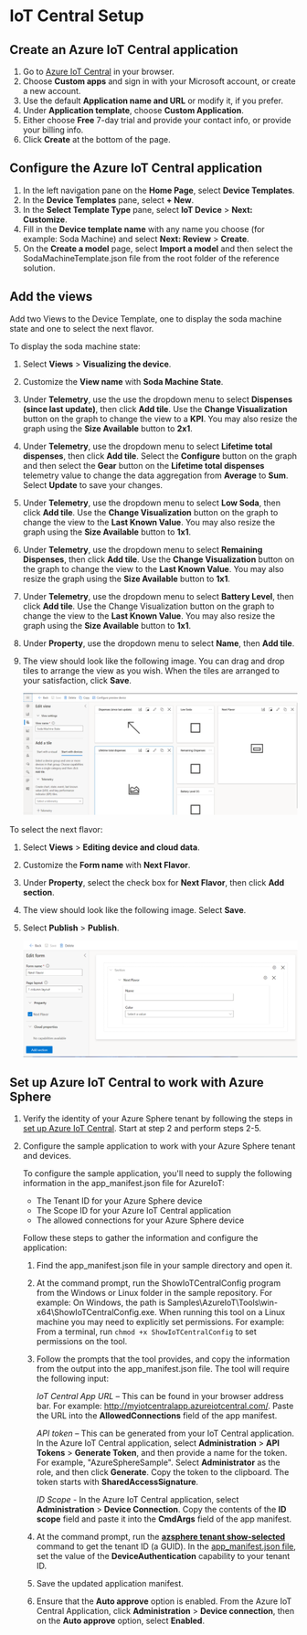 
# IoT Central Setup

## Create an Azure IoT Central application

1. Go to [Azure IoT Central](https://apps.azureiotcentral.com/build) in your browser.
1. Choose **Custom apps** and sign in with your Microsoft account, or create a new account.
1. Use the default **Application name and URL** or modify it, if you prefer.
1. Under **Application template**, choose **Custom Application**.
1. Either choose **Free** 7-day trial and provide your contact info, or provide your billing info.
1. Click **Create** at the bottom of the page.

## Configure the Azure IoT Central application

1. In the left navigation pane on the **Home Page**, select **Device Templates**.
1. In the **Device Templates** pane, select **+ New**.
1. In the **Select Template Type** pane, select **IoT Device** > **Next: Customize**.
1. Fill in the **Device template name** with any name you choose (for example: Soda Machine) and select **Next: Review** > **Create**.
1. On the **Create a model** page, select **Import a model** and then select the SodaMachineTemplate.json file from the root folder of the reference solution.

## Add the views

Add two Views to the Device Template, one to display the soda machine state and one to select the next flavor.

   To display the soda machine state:

   1. Select **Views** > **Visualizing the device**.
   1. Customize the **View name** with **Soda Machine State**.
   1. Under **Telemetry**, use the use the dropdown menu to select **Dispenses (since last update)**, then click **Add tile**. Use the **Change Visualization** button on the graph to change the view to a **KPI**. You may also resize the graph using the **Size Available** button to **2x1**.
   1. Under **Telemetry**, use the dropdown menu to select **Lifetime total dispenses**, then click **Add tile**. Select the **Configure** button on the graph and then select the **Gear** button on the **Lifetime total dispenses** telemetry value to change the data aggregation from **Average** to **Sum**. Select **Update** to save your changes.
   1. Under **Telemetry**, use the dropdown menu to select **Low Soda**, then click **Add tile**. Use the **Change Visualization** button on the graph to change the view to the **Last Known Value**. You may also resize the graph using the **Size Available** button to **1x1**.
   1. Under **Telemetry**, use the dropdown menu to select **Remaining Dispenses**, then click **Add tile**. Use the **Change Visualization** button on the graph to change the view to the **Last Known Value**. You may also resize the graph using the **Size Available** button to **1x1**.
   1. Under **Telemetry**, use the dropdown menu to select **Battery Level**, then click **Add tile**. Use the Change Visualization button on the graph to change the view to the **Last Known Value**. You may also resize the graph using the **Size Available** button to **1x1**.
   1. Under **Property**, use the dropdown menu to select **Name**, then **Add tile**.
   1. The view should look like the following image. You can drag and drop tiles to arrange the view as you wish. When the tiles are arranged to your satisfaction, click **Save**.

       ![Display the soda machine state.](./media/IOT1-50.png)

   To select the next flavor:

   1. Select **Views** > **Editing device and cloud data**.
   1. Customize the **Form name** with **Next Flavor**.
   1. Under **Property**, select the check box for **Next Flavor**, then click **Add section**.
   1. The view should look like the following image. Select **Save**.
   1. Select **Publish** > **Publish**.

       ![Edit device and cloud data.](./media/IOT2-50.png)

## Set up Azure IoT Central to work with Azure Sphere

1. Verify the identity of your Azure Sphere tenant by following the steps in [set up Azure IoT Central](https://docs.microsoft.com/azure-sphere/app-development/setup-iot-central#step-2-download-the-tenant-authentication-ca-certificate). Start at step 2 and perform steps 2-5.

1. Configure the sample application to work with your Azure Sphere tenant and devices.

   To configure the sample application, you'll need to supply the following information in the app_manifest.json file for AzureIoT:

   - The Tenant ID for your Azure Sphere device
   - The Scope ID for your Azure IoT Central application
   - The allowed connections for your Azure Sphere device

    Follow these steps to gather the information and configure the application:

    1. Find the app_manifest.json file in your sample directory and open it.

    1. At the command prompt, run the ShowIoTCentralConfig program from the Windows or Linux folder in the sample repository. For example: On Windows, the path is Samples\AzureIoT\Tools\win-x64\ShowIoTCentralConfig.exe. When running this tool on a Linux machine you may need to explicitly set permissions. For example: From a terminal, run `chmod +x ShowIoTCentralConfig` to set permissions on the tool.

    1. Follow the prompts that the tool provides, and copy the information from the output into the app_manifest.json file. The tool will require the following input:

       *IoT Central App URL* – This can be found in your browser address bar. For example: http://myiotcentralapp.azureiotcentral.com/. Paste the URL into the **AllowedConnections** field of the app manifest.

       *API token* – This can be generated from your IoT Central application. In the Azure IoT Central application, select **Administration** > **API Tokens** > **Generate Token**, and then provide a name for the  token. For example, "AzureSphereSample". Select **Administrator** as the role, and then click **Generate**. Copy the token to the clipboard. The token starts with **SharedAccessSignature**.

       *ID Scope* - In the Azure IoT Central application, select **Administration** > **Device Connection**. Copy the contents of the **ID scope** field and paste it into the **CmdArgs** field of the app manifest.

    1. At the command prompt, run the [**azsphere tenant show-selected**](https://docs.microsoft.com/azure-sphere/reference/azsphere-tenant?tabs=cliv1#show-selected) command to get the tenant ID (a GUID). In the [app_manifest.json file](https://docs.microsoft.com/azure-sphere/app-development/app-manifest), set the value of the **DeviceAuthentication** capability to your tenant ID.

    1. Save the updated application manifest.

    1. Ensure that the **Auto approve** option is enabled. From the Azure IoT Central Application, click **Administration** > **Device connection**, then on the **Auto approve** option, select **Enabled**.

